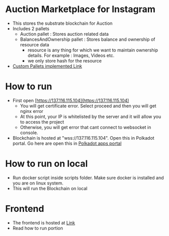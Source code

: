# Auction Marketplace for Instagram

- This stores the substrate blockchain for Auction
- Includes 2 pallets
  - Auction pallet : Stores auction related data
  - BalancesAndOwnership pallet : Stores balance and ownership of resource data
    - resource is any thing for which we want to maintain ownership details. For example : Images, Videos etc.
    - we only store hash for the resource
- [Custom Pallets implemented Link](https://github.com/devanshu0987/substrate_blockchain/tree/main/pallets)

# How to run

- First open [https://137.116.115.104](https://137.116.115.104)
  - You will get certificate error. Select proceed and then you will get nginx error
  - At this point, your IP is whitelisted by the server and it will allow you to access the project
  - Otherwise, you will get error that cant connect to websocket in console.
- Blockchain is hosted at "wss://137.116.115.104". Open this in Polkadot portal. Go here are open this in [Polkadot apps portal](https://polkadot.js.org/apps/#/explorer)

# How to run on local

- Run docker script inside scripts folder. Make sure docker is installed and you are on linux system.
- This will run the Blockchain on local

# Frontend

- The frontend is hosted at [Link](https://github.com/devanshu0987/node-express-boilerplate)
- Read how to run portion
